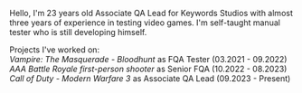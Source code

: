 Hello, I'm 23 years old Associate QA Lead for Keywords Studios with almost three years of experience in testing video games. I'm self-taught manual tester who is still developing himself.

Projects I've worked on:  
*Vampire: The Masquerade - Bloodhunt* as FQA Tester (03.2021 - 09.2022)  
*AAA Battle Royale first-person shooter* as Senior FQA (10.2022 - 08.2023)
*Call of Duty - Modern Warfare 3* as Associate QA Lead (09.2023 - Present)

